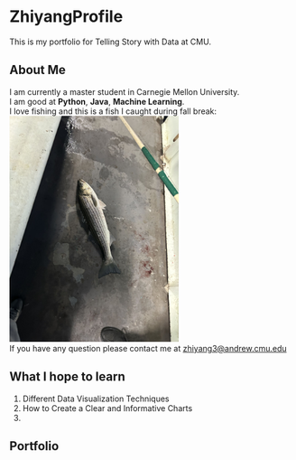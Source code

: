 # ZhiyangProfile
This is my portfolio for Telling Story with Data at CMU.
## About Me
I am currently a master student in Carnegie Mellon University.  
I am good at **Python**, **Java**, **Machine Learning**.  
I love fishing and this is a fish I caught during fall break:  
<img src="8b5b8b065dab558dc35ce6587694024.jpg" alt="Description" width="300"/>  
If you have any question please contact me at [zhiyang3@andrew.cmu.edu](zhiyang3@andrew.cmu.edu)

## What I hope to learn 
1. Different Data Visualization Techniques
2. How to Create a Clear and Informative Charts
3. 

## Portfolio

